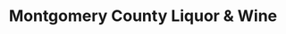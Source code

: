 ---
title: "Montgomery County Liquor & Wine"
url: /wheaton-glenmont/montgomery-county-liquor-and-wine/
shop: alcohol
---